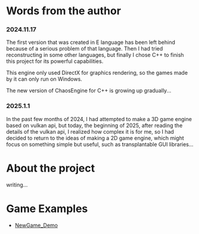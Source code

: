# Words from the author
### 2024.11.17
 The first version that was created in E language has been left behind because of a serious problem of that language.
 Then I had tried reconstructing in some other languages, but finally I chose C++ to finish this project for its powerful capabilities.

 This engine only used DirectX for graphics rendering, so the games made by it can only run on Windows.

 The new version of ChaosEngine for C++ is growing up gradually...

### 2025.1.1
 In the past few months of 2024, I had attempted to make a 3D game engine based on vulkan api, but today, the beginning of 2025, after reading the details of the vulkan api, I realized how complex it is for me, so I had decided to return to the ideas of making a 2D game engine, which might focus on something simple but useful, such as transplantable GUI libraries...
 
# About the project
 writing...

# Game Examples

- [NewGame_Demo](https://github.com/OrigamiGamer/NewGame_Demo)
